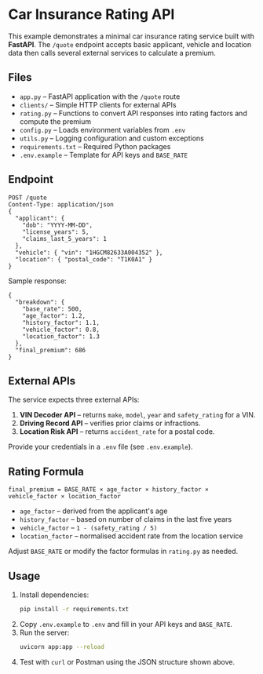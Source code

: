 # Car Insurance Rating API

This example demonstrates a minimal car insurance rating service built with **FastAPI**. The `/quote` endpoint accepts basic applicant, vehicle and location data then calls several external services to calculate a premium.

## Files

- `app.py` – FastAPI application with the `/quote` route
- `clients/` – Simple HTTP clients for external APIs
- `rating.py` – Functions to convert API responses into rating factors and compute the premium
- `config.py` – Loads environment variables from `.env`
- `utils.py` – Logging configuration and custom exceptions
- `requirements.txt` – Required Python packages
- `.env.example` – Template for API keys and `BASE_RATE`

## Endpoint

```
POST /quote
Content-Type: application/json
{
  "applicant": {
    "dob": "YYYY-MM-DD",
    "license_years": 5,
    "claims_last_5_years": 1
  },
  "vehicle": { "vin": "1HGCM82633A004352" },
  "location": { "postal_code": "T1K0A1" }
}
```

Sample response:

```
{
  "breakdown": {
    "base_rate": 500,
    "age_factor": 1.2,
    "history_factor": 1.1,
    "vehicle_factor": 0.8,
    "location_factor": 1.3
  },
  "final_premium": 686
}
```

## External APIs

The service expects three external APIs:

1. **VIN Decoder API** – returns `make`, `model`, `year` and `safety_rating` for a VIN.
2. **Driving Record API** – verifies prior claims or infractions.
3. **Location Risk API** – returns `accident_rate` for a postal code.

Provide your credentials in a `.env` file (see `.env.example`).

## Rating Formula

```
final_premium = BASE_RATE × age_factor × history_factor × vehicle_factor × location_factor
```

- `age_factor` – derived from the applicant's age
- `history_factor` – based on number of claims in the last five years
- `vehicle_factor` – `1 - (safety_rating / 5)`
- `location_factor` – normalised accident rate from the location service

Adjust `BASE_RATE` or modify the factor formulas in `rating.py` as needed.

## Usage

1. Install dependencies:
   ```bash
   pip install -r requirements.txt
   ```
2. Copy `.env.example` to `.env` and fill in your API keys and `BASE_RATE`.
3. Run the server:
   ```bash
   uvicorn app:app --reload
   ```
4. Test with `curl` or Postman using the JSON structure shown above.
